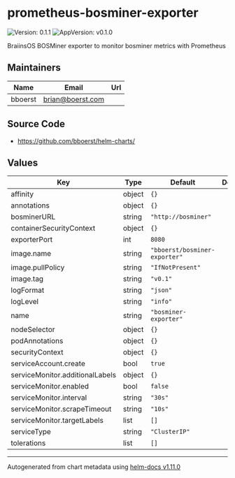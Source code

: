 # prometheus-bosminer-exporter

![Version: 0.1.1](https://img.shields.io/badge/Version-0.1.1-informational?style=flat-square) ![AppVersion: v0.1.0](https://img.shields.io/badge/AppVersion-v0.1.0-informational?style=flat-square)

BraiinsOS BOSMiner exporter to monitor bosminer metrics with Prometheus

## Maintainers

| Name | Email | Url |
| ---- | ------ | --- |
| bboerst | <brian@boerst.com> |  |

## Source Code

* <https://github.com/bboerst/helm-charts/>

## Values

| Key | Type | Default | Description |
|-----|------|---------|-------------|
| affinity | object | `{}` |  |
| annotations | object | `{}` |  |
| bosminerURL | string | `"http://bosminer"` |  |
| containerSecurityContext | object | `{}` |  |
| exporterPort | int | `8080` |  |
| image.name | string | `"bboerst/bosminer-exporter"` |  |
| image.pullPolicy | string | `"IfNotPresent"` |  |
| image.tag | string | `"v0.1"` |  |
| logFormat | string | `"json"` |  |
| logLevel | string | `"info"` |  |
| name | string | `"bosminer-exporter"` |  |
| nodeSelector | object | `{}` |  |
| podAnnotations | object | `{}` |  |
| securityContext | object | `{}` |  |
| serviceAccount.create | bool | `true` |  |
| serviceMonitor.additionalLabels | object | `{}` |  |
| serviceMonitor.enabled | bool | `false` |  |
| serviceMonitor.interval | string | `"30s"` |  |
| serviceMonitor.scrapeTimeout | string | `"10s"` |  |
| serviceMonitor.targetLabels | list | `[]` |  |
| serviceType | string | `"ClusterIP"` |  |
| tolerations | list | `[]` |  |

----------------------------------------------
Autogenerated from chart metadata using [helm-docs v1.11.0](https://github.com/norwoodj/helm-docs/releases/v1.11.0)
